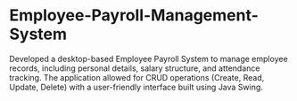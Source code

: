 # Employee-Payroll-Management-System
Developed a desktop-based Employee Payroll System to manage employee records, including personal details, salary structure, and attendance tracking. The application allowed for CRUD operations (Create, Read, Update, Delete) with a user-friendly interface built using Java Swing.
